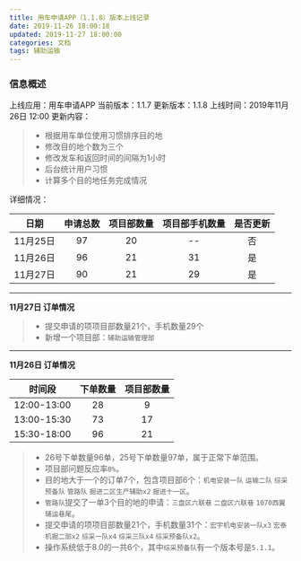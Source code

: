 ```yaml
---
title: 用车申请APP（1.1.8）版本上线记录
date: 2019-11-26 18:00:18
updated: 2019-11-27 18:00:00
categories: 文档
tags: 辅助运输
---
```


### 信息概述

上线应用：用车申请APP
当前版本：1.1.7
更新版本：1.1.8
上线时间：2019年11月26日 12:00
更新内容：
> * 根据用车单位使用习惯排序目的地
> * 修改目的地个数为三个
> * 修改发车和返回时间的间隔为1小时
> * 后台统计用户习惯
> * 计算多个目的地任务完成情况

详细情况：

| 日期 | 申请总数 | 项目部数量 | 项目部手机数量 | 是否更新 |
| :---: | :---: | :---: | :---: | :---: |
| 11月25日 | 97 | 20 | -- | 否 |
| 11月26日 | 96 | 21 | 31 | 是 |
| 11月27日 | 90 | 21 | 29 | 是 |

---

**11月27日 订单情况**

> * 提交申请的项项目部数量21个，手机数量29个
> * 新增一个项目部：`辅助运输管理部`

---

**11月26日 订单情况**

| 时间段 | 下单数量 | 项目部数量 |
| :---: | :---: | :---: |
| 12:00-13:00 | 28 | 9 |
| 13:00-15:30 | 73 | 17 |
| 15:30-18:00 | 96 | 21 |
> * 26号下单数量96单，25号下单数量97单，属于正常下单范围。
> * 项目部问题反应率`0%`。
> * 目的地大于一个的订单7个，包含项目部6个：`机电安装一队` `运输二队` `综采预备队` `管路队` `掘进二区生产辅助x2` `掘进十一区`。
> * `管路队`提交了一单3个目的地的申请：`三盘区六联巷` `二盘区六联巷` `1070西翼辅运巷尾`。
> * 提交申请的项项目部数量21个，手机数量31个：`宏宇机电安装一队x3` `宏泰机掘二部x2` `综采一队x4` `综采三队x4` `综采预备队x2`。
> * 操作系统低于8.0的一共6个，其中`综采预备队`有一个版本号是`5.1.1`。
